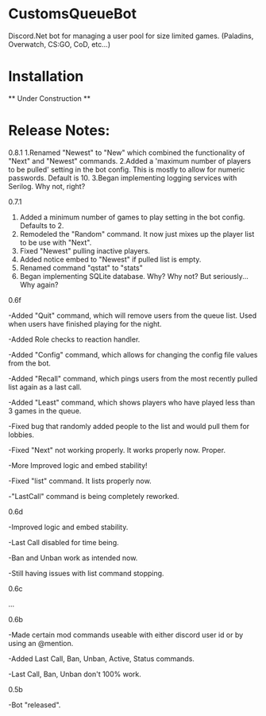 # CustomsQueueBot
Discord.Net bot for managing a user pool for size limited games. (Paladins, Overwatch,  CS:GO, CoD, etc...)


# Installation

** Under Construction **



# Release Notes:

  0.8.1
  1.Renamed "Newest" to "New" which combined the functionality of "Next" and "Newest" commands.
  2.Added a 'maximum number of players to be pulled' setting in the bot config. This is mostly to allow for numeric passwords. Default is 10.
  3.Began implementing logging services with Serilog. Why not, right?

  0.7.1
  1. Added a minimum number of games to play setting in the bot config. Defaults to 2.
  2. Remodeled the "Random" command. It now just mixes up the player list to be use with "Next".
  3. Fixed "Newest" pulling inactive players.
  4. Added notice embed to "Newest" if pulled list is empty.
  5. Renamed command "qstat" to "stats"
  6. Began implementing SQLite database. Why? Why not? But seriously... Why again?



  0.6f
  
  -Added "Quit" command, which will remove users from the queue list. Used when users have finished playing for the night.
  
  -Added Role checks to reaction handler.
  
  -Added "Config" command, which allows for changing the config file values from the bot. 
  
  -Added "Recall" command, which pings users from the most recently pulled list again as a last call.
  
  -Added "Least" command, which shows players who have played less than 3 games in the queue.
  
  -Fixed bug that randomly added people to the list and would pull them for lobbies.
  
  -Fixed "Next" not working properly. It works properly now. Proper.
  
  -More Improved logic and embed stability!
  
  -Fixed "list" command. It lists properly now.
  
  -"LastCall" command is being completely reworked.

0.6d

-Improved logic and embed stability.

-Last Call disabled for time being.

-Ban and Unban work as intended now.

-Still having issues with list command stopping.



0.6c

...

0.6b

-Made certain mod commands useable with either discord user id or by using an @mention.

-Added Last Call, Ban, Unban, Active, Status commands.

-Last Call, Ban, Unban don't 100% work.

0.5b

-Bot "released".
